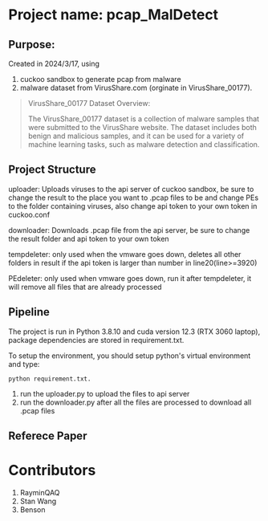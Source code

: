 # Project name: pcap_MalDetect
## Purpose: 
Created in 2024/3/17, using 
  1. cuckoo sandbox to generate pcap from malware
  2. malware dataset from VirusShare.com (orginate in VirusShare_00177).
  > VirusShare_00177 Dataset Overview:
>   
  > The VirusShare_00177 dataset is a collection of malware samples that were submitted to the VirusShare website. The dataset includes both benign and malicious     samples, and it can be used for a variety of machine learning tasks, such as malware detection and classification.

## Project Structure
uploader: Uploads viruses to the api server of cuckoo sandbox, be sure to change the result to the place you want to .pcap files to be and change PEs to the folder containing viruses, also              change api token to your own token in cuckoo.conf

downloader: Downloads .pcap file from the api server, be sure to change the result folder and api token to your own token

tempdeleter: only used when the vmware goes down, deletes all other folders in result if the api token is larger than number in line20(line>=3920)

PEdeleter: only used when vmware goes down, run it after tempdeleter, it will remove all files that are already processed


## Pipeline
The project is run in Python 3.8.10 and cuda version 12.3 (RTX 3060 laptop), package dependencies are stored in requirement.txt.

To setup the environment, you should setup python's virtual environment and type:
```shell
python requirement.txt.
```
1. run the uploader.py to upload the files to api server
2. run the downloader.py after all the files are processed to download all .pcap files
## Referece Paper


# Contributors
1. RayminQAQ
2. Stan Wang
3. Benson
